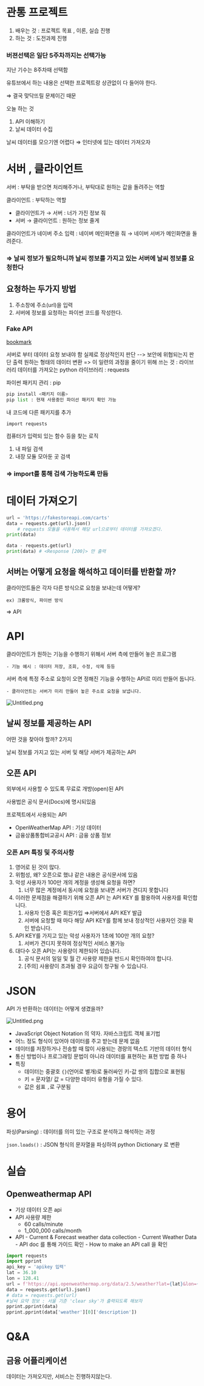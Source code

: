 
# 관통 프로젝트

1. 배우는 것 : 프로젝트 목표 , 이론, 실습 진행
2. 하는 것 : 도전과제 진행

### 버젼선택은 일단 5주차까지는 선택가능


지난 기수는 8주차때 선택함


유튜브에서 하는 내용은 선택한 프로젝트랑 상관없이 다 들어야 한다.


⇒ 결국 맞닥뜨릴 문제이긴 때문


오늘 하는 것

1. API 이해하기
2. 날씨 데이터 수집

날씨 데이터를 모으기엔 어렵다 ⇒ 인터넷에 있는 데이터 가져오자


# 서버 ,  클라이언트


서버 : 부탁을 받으면 처리해주거나, 부탁대로 원하는 값을 돌려주는 역할


클라이언트 : 부탁하는 역할

- 클라이언트가 → 서버 : 너가 가진 정보 줘
- 서버 → 클라이언트 : 원하는 정보 줄게

클라이언트가 네이버 주소 입력 : 네이버 메인화면을 줘 → 네이버 서버가 메인화면을 돌려준다.


### ⇒ 날씨 정보가 필요하니까 날씨 정보를 가지고 있는 서버에 날씨 정보를 요청한다


## 요청하는 두가지 방법

1. 주소창에 주소(url)을 입력
2. 서버에 정보를 요청하는 파이썬 코드를 작성한다.

### Fake API


[bookmark](https://fakestoreapi.com/carts)


서버로 부터 데이터 요청 보내야 함
실제로 정상적인지 판단
--> 보안에 위협되는지 판단
출력
원하는 형태의 데이터 변환
=>  이 일련의 과정을 줄이기 위해 쓰는 것 : 라이브러리
데이터를 가져오는 python 라이브러리 : requests


파이썬 패키지 관리 : pip


```python
pip install <패키지 이름>
pip list : 현재 사용중인 파이선 패키지 확인 가능
```


내 코드에 다른 패키지를 추가


`import requests`


컴퓨터가 입력되 있는 함수 등을 찾는 로직

1. 내 파일 검색
2. 내장 모듈 모아둔 곳 검색

### ⇒ import를 통해 검색 가능하도록 만듬


# 데이터 가져오기


```python
url = 'https://fakestoreapi.com/carts'
data = requests.get(url).json() 
	# requests 모듈을 사용해서 해당 url으로부터 데이터를 가져오겠다.
print(data)

data - requests.get(url)
print(data) # <Response [200]> 만 출력
```


## 서버는 어떻게 요청을 해석하고 데이터를 반환할 까?


클라이언트들은 각자 다른 방식으로 요청을 보내는데 어떻게?


	ex) 크롬방식, 파이썬 방식


⇒ API


# API


클라이언트가 원하는 기능을 수행하기 위해서 서버 측에 만들어 놓은 프로그램

	- 기능 예시 : 데이터 저장, 조회, 수정, 삭제 등등

서버 측에 특정 주소로 요청이 오면 정해진 기능을 수행하는 API르 미리 만들어 둡니다.

	- 클라이언트는 서버가 미리 만들어 놓은 주소로 요청을 보냅니다.

![Untitled.png](https://prod-files-secure.s3.us-west-2.amazonaws.com/526b4b2f-52a7-472d-89c7-355bd22a00f0/0a837a44-b992-436c-b650-080c819c0027/Untitled.png?X-Amz-Algorithm=AWS4-HMAC-SHA256&X-Amz-Content-Sha256=UNSIGNED-PAYLOAD&X-Amz-Credential=AKIAT73L2G45HZZMZUHI%2F20240120%2Fus-west-2%2Fs3%2Faws4_request&X-Amz-Date=20240120T143013Z&X-Amz-Expires=3600&X-Amz-Signature=e0dfe6f9aad58d2722b41c1d56679b8e89337513f74baea5d6af833cf89913f8&X-Amz-SignedHeaders=host&x-id=GetObject)


## 날씨 정보를 제공하는 API


어떤 것을 찾아야 할까? 2가지


날씨 정보를 가지고 있는 서버 및 해당 서버가 제공하는 API


## 오픈 API


외부에서 사용할 수 있도록 무료로 개방(open)된 API


사용법은 공식 문서(Docs)에 명시되있음


프로젝트에서 사용되는 API

- OpenWeatherMap API : 기상 데이터
- 금융상품통합비교공시 API : 금융 상품 정보

### 오픈 API 특징 및 주의사항

1. 영어로 된 것이 많다.
2. 위험성, 왜? 오픈으로 했냐 같은 내용은 공식문서에 있음
3. 악성 사용자가 100만 개의 계정을 생성해 요청을 하면?
	1. 너무 많은 계정에서 동시에 요청을 보내면 서버가 견디지 못합니다
4. 이러한 문제점을 해결하기 위해 오픈 API 는 API KEY 를 활용하여 사용자를 확인합니다.
	1. 사용자 인증 혹은 회원가입 ⇒서버에서 API KEY 발급
	2. 서버에 요청할 때 마다 해당 API KEY를 함께 보내 정상적인 사용자인 것을 확인 받습니다.
5. API KEY를 가지고 있는 악성 사용자가 1초에 100만 개의 요청?
	1. 서버가 견디지 못하여 정상적인 서비스 불가능
6. 대다수 오픈 API는 사용량이 제한되어 있습니다.
	1. 공식 문서의 일일 및 월 간 사용량 제한을 반드시 확인하여야 합니다.
	2. [주의] 사용량이 초과될 경우 요금이 청구될 수 있습니다.

# JSON


API 가 반환하는 데이터는 어떻게 생겼을까?


![Untitled.png](https://prod-files-secure.s3.us-west-2.amazonaws.com/526b4b2f-52a7-472d-89c7-355bd22a00f0/1cd6d7f9-aefb-495d-9519-f2090e0c1c62/Untitled.png?X-Amz-Algorithm=AWS4-HMAC-SHA256&X-Amz-Content-Sha256=UNSIGNED-PAYLOAD&X-Amz-Credential=AKIAT73L2G45HZZMZUHI%2F20240120%2Fus-west-2%2Fs3%2Faws4_request&X-Amz-Date=20240120T143013Z&X-Amz-Expires=3600&X-Amz-Signature=7953e38fa803026aa538f5c4af39b7b104ed83a707bb8b9e66bd9b5814759ac8&X-Amz-SignedHeaders=host&x-id=GetObject)

- JavaScript Object Notation 의 약자. 자바스크립트 객체 표기법
- 어느 정도 형식이 있어야  데이터를 주고 받는데 문제 없음
- 데이터를 저장하거나 전송할 때 많이 사용되는 경량의 텍스트 기반의 데이터 형식
- 통신 방법이나 프로그래밍 문법이 아니라 데이터를 표현하는 표현 방법 중 하나
- 특징
	- 데이터는 중괄호 `{}`(언어로 별개)로 둘러싸인 키-값 쌍의 집합으로 표현됨
	- 키 = 문자열/ 값 = 다양한 데이터 유형을 가질 수 있다.
	- 값은 쉼표 `,`로 구분됨

# 용어


파싱(Parsing) : 데이터를 의미 있는 구조로 분석하고 해석하는 과정


`json.loads()` : JSON 형식의 문자열을 파싱하여 python Dictionary 로 변환


# 실습


## Openweathermap API

- 기상 데이터 오픈 api
- API 사용량 제한
	- 60 calls/minute
	- 1_000_000 calls/month
- API - Current & Forecast weather data collection - Current Weather Data - API doc 를 통해 가이드 확인 - How to make an API call 을 확인

```python
import requests
import pprint
api_key = 'apikey 입력'
lat = 36.10
lon = 128.41
url = f'https://api.openweathermap.org/data/2.5/weather?lat={lat}&lon={lon}&appid={api_key}'
data = requests.get(url).json()
# data = requests.get(url)
#날씨 요약 정보 : 서울 기준 'clear sky'가 출력되도록 해보자
pprint.pprint(data)
pprint.pprint(data['weather'][0]['description'])
```


# Q&A


## 금융 어플리케이션 


데이터는 가져오지만, 서비스는 진행하지않는다.

